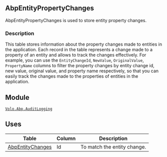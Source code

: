 ## AbpEntityPropertyChanges

AbpEntityPropertyChanges is used to store entity property changes.

### Description

This table stores information about the property changes made to entities in the application. Each record in the table represents a change made to a property of an entity and allows to track the changes effectively. For example, you can use the `EntityChangeId`, `NewValue`, `OriginalValue`, `PropertyName` columns to filter the property changes by entity change id, new value, original value, and property name respectively, so that you can easily track the changes made to the properties of entities in the application.

## Module

[`Volo.Abp.AuditLogging`](../../Audit-Logging.md)

## Uses

| Table | Column | Description |
| --- | --- | --- |
| [AbpEntityChanges](AbpEntityChanges.md) | Id | To match the entity change. |